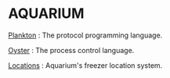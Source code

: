 AQUARIUM
=========

[Plankton](https://github.com/klavinslab/aquarium/blob/master/doc/Plankton.md) : The protocol programming language.

[Oyster](https://github.com/klavinslab/aquarium/blob/master/doc/Oyster.md) : The process control language.

[Locations](https://github.com/klavinslab/aquarium/blob/master/doc/Locations.md) : Aquarium's freezer location system.
